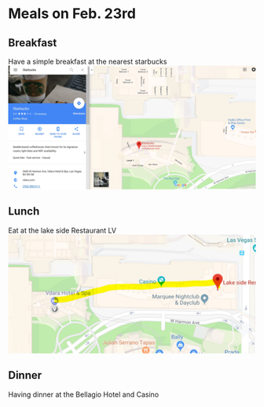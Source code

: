 # Meals on Feb. 23rd

## Breakfast
Have a simple breakfast at the nearest starbucks 
![how to reach the Restaurant](https://github.com/jjung759/cs4320-Trip-Project/blob/master/images/Feb23breakfast.JPG)

## Lunch
Eat at the lake side Restaurant LV
![how to reach the Restaurant](https://github.com/jjung759/cs4320-Trip-Project/blob/master/images/Feb23lunch.JPG)


## Dinner
Having dinner at the Bellagio Hotel and Casino
